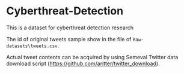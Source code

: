 # Cyberthreat-Detection
This is a dataset for cyberthreat detection research

The id of original tweets sample show in the file of `Raw-datasets\tweets.csv`.

Actual tweet contents can be acquired by using Semeval Twitter data download script (https://github.com/aritter/twitter_download).
